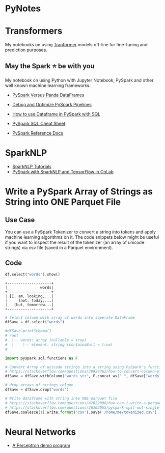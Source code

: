 # PyNotes

# Transformers

My notebooks on using [Tranformer](Transformers/Readme.md) models off-line for fine-tuning and prediction purposes.

## May the Spark :star: be with you

My notebook on using Python with Jupyter Notebook, PySpark and other well known machine learning frameworks.

- [PySpark Versus Panda DataFrames](PySpark_VS_Panda_DataFrame/PySpark.md)

- [Debug and Optimize PySpark Pipelines](DebugPySpark/Readme.md)

- [How to use Dataframe in PySpark with SQL](https://www.jie-tao.com/how-to-use-dataframe-in-pyspark/)

- [PySpark SQL Cheat Sheet](https://www.datacamp.com/community/blog/pyspark-sql-cheat-sheet)

- [PySpark Reference Docs](http://spark.apache.org/docs/2.1.0/api/python/pyspark.sql.html)

# SparkNLP
- [SparkNLP Tutorials](https://github.com/JohnSnowLabs/spark-nlp-workshop/tree/master/tutorials)
- [PySpark with SparkNLP and TensorFlow in CoLab](https://github.com/Dirkster99/PyNotes/blob/master/PySpark_SparkNLP/TestSparkNLP.ipynb)

# Write a PySpark Array of Strings as String into ONE Parquet File

## Use Case

You can use a PySpark Tokenizer to convert a string into tokens and apply machine learning algorithms on it. The code snippets below might be useful if you want to inspect the result of the tokenizer (an array of unicode strings) via csv file (saved in a Parquet environment).

## Code
```Python
df.select("words").show()
```

```
+--------------------+
|               words|
+--------------------+
| [I, am, looking,...|
|     [not, today,...|
|   [but, tomorrow...|
+--------------------+
```



```Python
# Select column with array of words into seperate DataFrame
dfSave = df.select("words")

#dfSave.printSchema()
# root
#  |-- words: array (nullable = true)
#  |    |-- element: string (containsNull = true)
#

import pyspark.sql.functions as F

# Convert Array of unicode strings into a string using PySpark's function
# https://stackoverflow.com/questions/38924762/how-to-convert-column-of-arrays-of-strings-to-strings
dfSave = dfSave.withColumn("words_str", F.concat_ws(" ", dfSave["words"]))

# drop arrays of strings column
dfSave = dfSave.drop("words")

# Write dataframe with string into ONE parquet file
# https://stackoverflow.com/questions/42022890/how-can-i-write-a-parquet-file-using-spark-pyspark
# https://stackoverflow.com/questions/36162055/pyspark-spit-out-single-file-when-writing-instead-of-multiple-part-files
dfSave.coalesce(1).write.format('csv').save('/home/me/tokenized.csv')
```

# Neural Networks

- [A Perceptron demo program](NeuralNetworks/00_PerceptronDemo/Readme.md)
